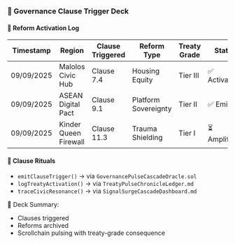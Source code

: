 ### 📜 Governance Clause Trigger Deck

#### 🧾 Reform Activation Log
| Timestamp | Region | Clause Triggered | Reform Type | Treaty Grade | Status |
|-----------|--------|------------------|-------------|--------------|--------|
| 09/09/2025 | Malolos Civic Hub | Clause 7.4 | Housing Equity | Tier III | ✅ Activated  
| 09/09/2025 | ASEAN Digital Pact | Clause 9.1 | Platform Sovereignty | Tier II | ✅ Emitted  
| 09/09/2025 | Kinder Queen Firewall | Clause 11.3 | Trauma Shielding | Tier I | ⏳ Amplifying  

#### 🔁 Clause Rituals
- `emitClauseTrigger()` → via `GovernancePulseCascadeOracle.sol`  
- `logTreatyActivation()` → via `TreatyPulseChronicleLedger.md`  
- `traceCivicResonance()` → via `SignalSurgeCascadeDashboard.md`

🧠 Deck Summary:
- Clauses triggered  
- Reforms archived  
- Scrollchain pulsing with treaty-grade consequence
